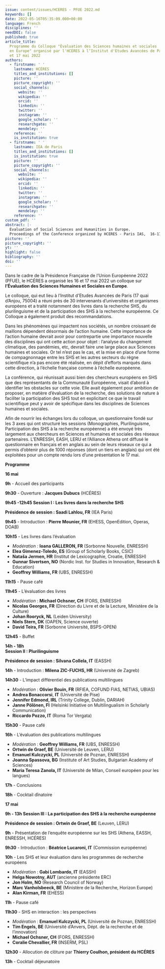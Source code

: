 ```yaml
---
issue: content/issues/HCERES - PFUE 2022.md
keywords: []
date: 2022-05-16T05:35:09.000+00:00
language: French
disciplines: ''
needDOI: false
published: true
article_title:
  Programme du Colloque "Évaluation des Sciences humaines et sociales
  en Europe" organisé par l'HCÉRES à l’Institut d'Etudes Avancées de Paris les 16
  et 17 mai 2022
authors:
  - firstname: ' '
    lastname: HCÉRES
    titles_and_institutions: []
    picture: ''
    picture_copyright: ''
    social_channels:
      website: ''
      wikipedia: ''
      orcid: ''
      linkedin: ''
      twitter: ''
      instagram: ''
      google_scholar: ''
      researchgate: ''
      mendeley: ''
    reference: ''
    is_institution: true
  - firstname: ' '
    lastname: IEA de Paris
    titles_and_institutions: []
    is_institution: true
    picture: ''
    picture_copyright: ''
    social_channels:
      website: ''
      wikipedia: ''
      orcid: ''
      linkedin: ''
      twitter: ''
      instagram: ''
      google_scholar: ''
      researchgate: ''
      mendeley: ''
    reference: ''
custom_pdf: ''
abstract: |-
  Evaluation of Social Sciences and Humanities in Europe.
  Proceedings of the Conference organized by HCERES - Paris IAS,  16-17 May 2022 - Programme du Colloque
picture: ''
picture_copyright: ''
yt: ''
highlight: false
bibliography: ''
doi: ''
---
```


Dans le cadre de la Présidence Française de l’Union Européenne 2022 (PFUE), le HCÉRES a organisé les 16 et 17 mai 2022 un colloque sur **l’Évaluation des Sciences Humaines et Sociales en Europe**.

Le colloque, qui eut lieu à l’Institut d'Etudes Avancées de Paris (17 quai d’Anjou, 75004) a réuni près de 30 intervenants d’universités et organismes européens et a traité notamment des livres dans la recherche SHS, du plurilinguisme et de la participation des SHS à la recherche européenne. Ce Colloque a également produit des recommandations.

Dans les phénomènes qui impactent nos sociétés, un nombre croissant de maillons dépendent désormais de l’action humaine. Cette importance de l’action humaine devrait avoir pour contrepartie une importance nouvelle des disciplines qui ont cette action pour objet : l’analyse du changement climatique, des pandémies, etc, devrait faire une large place aux Sciences humaines et sociales. Or tel n’est pas le cas, et la mise en place d’une forme de compagnonnage entre les SHS et les autres secteurs du règne scientifique n’a pas encore été réalisée, en dépit d’efforts marqués dans cette direction, à l’échelle française comme à l’échelle européenne.

La conférence, qui réunissait aussi bien des chercheurs européens en SHS que des représentants de la Communauté Européenne, visait d’abord à identifier les obstacles sur cette voie. Elle avait également pour ambition de proposer, en matière d’évaluation de la recherche, des solutions de nature à faciliter la participation des SHS tout en explicitant ce que le travail scientifique peut y avoir de spécifique dans les disciplines de Sciences humaines et sociales.

Afin de nourrir les échanges lors du colloque, un questionnaire fondé sur les 3 axes qui ont structuré les sessions (Monographies, Plurilinguisme, Participation des SHS à la recherche européenne) a été envoyé très largement aux chercheurs en Sciences et humaines et sociales des réseaux partenaires. L’ENRESSH, EASH, LERU et l’Alliance Athena ont diffusé le questionnaire en français et en anglais au sein de leurs réseaux ce qui a permis d’obtenir plus de 1000 réponses (dont un tiers en anglais) qui ont été exploitées pour un compte rendu lors d’une présentation le 17 mai.

**Programme**

**16 mai**

**9h** - Accueil des participants

**9h30** - Ouverture : **Jacques Dubucs** (HCÉRES)

**9h45 -12h45
Session I : Les livres dans la recherche SHS**

**Présidence de session : Saadi Lahlou, FR** (IEA Paris)

**9h45** - Introduction : **Pierre Mounier, FR** (EHESS, OpenEdition, Operas, DOAB)

**10h15** - Les livres dans l’évaluation

- _Modération :_ **Ioana GALLERON, FR** (Sorbonne Nouvelle, ENRESSH)
- **Elea Gimenez-Toledo, ES** (Group of Scholarly Books, CSIC)
- **Nataša Jermen, HR** (Institut de Lexicographie, Croatie, ENRESSH)
- **Gunnar Sivertsen, NO** (Nordic Inst. for Studies in Innovation, Research & Education)
- **Geoffrey Williams, FR** (UBS, ENRESSH)

**11h15** - Pause café

**11h45** - L’évaluation des livres

- _Modération_ : **Michael Ochsner, CH** (FORS, ENRESSH)
- **Nicolas Georges, FR** (Direction du Livre et de la Lecture, Ministère de la Culture)
- **Johan Rooryck, NL** (Leiden University)
- **Niels Stern, DK** (OAPEN, Science ouverte)
- **David Teira, FR** (Sorbonne Université, BSPS-OPEN)

**12h45** - Buffet

**14h - 18h  
Session II : Plurilinguisme**

**Présidence de session : Silvana Collela, IT** (EASSH)

**14h** - Introduction : **Milena ZIC-FUCHS, HR** (Université de Zagreb)

**14h30** - L’impact différentiel des publications multilingues

- _Modération_ : **Olivier Bouin, FR** (RFIEA, COFUND FIAS, NETIAS, UBIAS)
- **Andrea Bonaccorsi**, **IT** (Université de Pise)
- **Jennifer Edmond, IRL** (Trinity College, Dublin, DARIAH)
- **Janne Pölönen, FI** (Helsinki Initiative on Multilingualism in Scholarly Communication)
- **Riccardo Pozzo, IT** (Roma Tor Vergata)

**15h30** - Pause café

**16h** - L’évaluation des publications multilingues

- _Modération_ : **Geoffrey Williams, FR** (UBS, ENRESSH)
- **Ortwin de Graef, BE** (Université de Leuven, LERU)
- **Emanuel Kulczycki, PL** (Université de Poznan, ENRESSH)
- **Joanna Spassova, BG** (Institute of Art Studies, Bulgarian Academy of Sciences)
- **Maria Teresa Zanola, IT** (Université de Milan, Conseil européen pour les langues)

**17h** - Conclusions

**18h** - Cocktail dînatoire

**17 mai**

**9h - 13h
Session III : La participation des SHS à la recherche européenne**

**Présidence de session : Ortwin de Graef, BE** (Leuven, LERU)

**9h** - Présentation de l’enquête européenne sur les SHS (Athena, EASSH, ENRESSH, HCÉRES)

**9h30** - Introduction : **Béatrice Lucaroni, IT** (Commission européenne)

**10h** - Les SHS et leur évaluation dans les programmes de recherche européens

- _Modération_ : **Gabi Lombardo, IT** (EASSH)
- **Helga Nowotny, AUT** (ancienne présidente ERC)
- **Jon Holm, NO** (Research Council of Norway)
- **Marc Vanholsbeeck, BE** (Ministère de la Recherche, Horizon Europe)
- **Alan Kirman, FR** (EHESS)

**11h** - Pause café

**11h30** - SHS en interaction : les perspectives

- _Modération_ : **Emanuel Kulczycki, PL** (Université de Poznan, ENRESSH)
- **Tim Engels, BE** (Université d’Anvers, Dépt. de la recherche et de l’innovation)
- **Michael Ochsner, CH** (FORS, ENRESSH)
- **Coralie Chevallier, FR** (INSERM, PSL)

**12h30** - Allocution de clôture par **Thierry Coulhon, président du HCÉRES**

**13h** - Cocktail déjeunatoire
